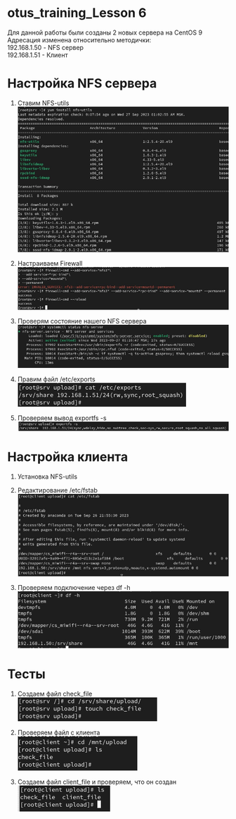 # otus_training_Lesson 6
Для данной работы были созданы 2 новых сервера на CentOS 9</br>
Адресация изменена относительно методички:</br>
192.168.1.50 - NFS сервер</br>
192.168.1.51 - Клиент</br>

# Настройка NFS сервера
1. Ставим NFS-utils</br>
![Image alt](https://github.com/AndrusenkoA/otus_training/blob/main/6_01.jpg)

2. Настраиваем Firewall</br>
![Image alt](https://github.com/AndrusenkoA/otus_training/blob/main/6_02.jpg)

3. Проверям состояние нашего NFS сервера</br>
![Image alt](https://github.com/AndrusenkoA/otus_training/blob/main/6_03.jpg)

4. Правим файл /etc/exports</br>
![Image alt](https://github.com/AndrusenkoA/otus_training/blob/main/6_04.jpg)

5. Проверяем вывод exportfs -s</br>
![Image alt](https://github.com/AndrusenkoA/otus_training/blob/main/6_05.jpg)

# Настройка клиента
1. Установка NFS-utils</br>
2. Редактирование /etc/fstab</br>
![Image alt](https://github.com/AndrusenkoA/otus_training/blob/main/6_06.jpg)

3. Проверяем подключение через df -h</br>
![Image alt](https://github.com/AndrusenkoA/otus_training/blob/main/6_07.jpg)

# Тесты
1. Создаем файл check_file</br>
![Image alt](https://github.com/AndrusenkoA/otus_training/blob/main/6_08.jpg)

2. Проверяем файл с клиента</br>
![Image alt](https://github.com/AndrusenkoA/otus_training/blob/main/6_09.jpg)

3. Создаем файл client_file и проверяем, что он создан</br>
![Image alt](https://github.com/AndrusenkoA/otus_training/blob/main/6_10.jpg)
